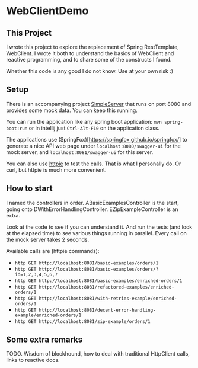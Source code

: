 # WebClientDemo

## This Project

I wrote this project to explore the replacement of Spring RestTemplate, WebClient. I wrote it both to understand the basics
of WebClient and reactive programming, and to share some of the constructs I found.

Whether this code is any good I do not know. Use at your own risk :) 

## Setup

There is an accompanying project [SimpleServer](https://github.com/lwiddershoven/simpleserver) that runs on port 8080
and provides some mock data. You can keep this running. 

You can run the application like any spring boot application: `mvn spring-boot:run` or in intellij just `Ctrl-Alt-F10` 
on the application class.

The applications use (SpringFox)[https://springfox.github.io/springfox/] to generate a nice API web page under `localhost:8080/swagger-ui`
for the mock server, and `localhost:8081/swagger-ui` for this server.

You can also use [httpie](https://httpie.org/) to test the calls. That is what I personally do. Or curl, but httpie is much more convenient.

## How to start

I named the controllers in order. ABasicExamplesController is the start, going onto DWithErrorHandlingController. 
EZipExampleController is an extra.

Look at the code to see if you can understand it. And run the tests (and look at the elapsed time) to see 
various things running in parallel. Every call on the mock server takes 2 seconds.

Available calls are (httpie commands):
- `http GET http://localhost:8081/basic-examples/orders/1`
- `http GET http://localhost:8081/basic-examples/orders/?id=1,2,3,4,5,6,7`
- `http GET http://localhost:8081/basic-examples/enriched-orders/1`
- `http GET http://localhost:8081/refactored-examples/enriched-orders/1`
- `http GET http://localhost:8081/with-retries-example/enriched-orders/1`
- `http GET http://localhost:8081/decent-error-handling-example/enriched-orders/1`
- `http GET http://localhost:8081/zip-example/orders/1`

## Some extra remarks

TODO. Wisdom of blockhound, how to deal with traditional HttpClient calls, links to reactive docs.